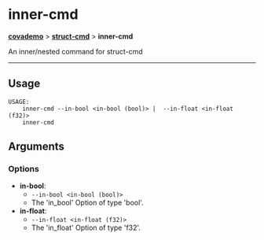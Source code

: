 # inner-cmd
__[covademo](./covademo.md)__ > __[struct-cmd](./covademo-struct-cmd.md)__ > __inner-cmd__

An inner/nested command for struct-cmd

___

## Usage
```shell
USAGE:
    inner-cmd​​ --in-bool <in-bool (bool)> | ​​ --in-float <in-float (f32)>
    inner-cmd 

```

## Arguments
### Options
- __in-bool__:
    - `​​--in-bool <in-bool (bool)>`
    - The 'in_bool' Option of type 'bool'.
- __in-float__:
    - `​​--in-float <in-float (f32)>`
    - The 'in_float' Option of type 'f32'.

